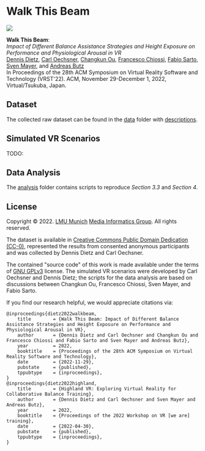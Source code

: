 # Walk This Beam

![](./assets/teaser.png)

**Walk This Beam**:<br/>
_Impact of Different Balance Assistance Strategies and Height Exposure on Performance and Physiological Arousal in VR_<br/>
[Dennis Dietz](http://www.medien.ifi.lmu.de/team/dennis.dietz/), [Carl Oechsner](http://www.medien.ifi.lmu.de/team/carl.oechsner/), [Changkun Ou](https://changkun.de), [Francesco Chiossi](um.informatik.uni-muenchen.de/personen/mitarbeiter/chiossi/index.html), [Fabio Sarto](https://scholar.google.com/citations?user=Qu12gxwAAAAJ), [Sven Mayer](https://sven-mayer.com/), and [Andreas Butz](http://butz.org)<br/>
In Proceedings of the 28th ACM Symposium on Virtual Reality Software and Technology (VRST'22). ACM, November 29-December 1, 2022, Virtual/Tsukuba, Japan.

## Dataset

The collected raw dataset can be found in the [data](./data) folder with [descriptions](./data/README.md).

## Simulated VR Scenarios

TODO:

## Data Analysis

The [analysis](./analysis) folder contains scripts to reproduce _Section 3.3_ and _Section 4_.

## License

Copyright &copy; 2022. [LMU Munich](https://lmu.de) [Media Informatics Group](https://www.medien.ifi.lmu.de/). All rights reserved.

The dataset is available in [Creative Commons Public Domain Dedication (CC-0)](https://creativecommons.org/share-your-work/public-domain/cc0/), represented the results from consented anonymous participants and was collected by Dennis Dietz and Carl Oechsner.

The contained "source code" of this work is made available under the terms of [GNU GPLv3](./LICENSE) license. The simulated VR scenarios were developed by Carl Oechsner and  Dennis Dietz; the scripts for the data analysis are based on discussions between Changkun Ou, Francesco Chiossi, Sven Mayer, and Fabio Sarto.

If you find our research helpful, we would appreciate citations via:

```
@inproceedings{dietz2022walkbeam,
	title        = {Walk This Beam: Impact of Different Balance Assistance Strategies and Height Exposure on Performance and Physiological Arousal in VR},
	author       = {Dennis Dietz and Carl Oechsner and Changkun Ou and Francesco Chiossi and Fabio Sarto and Sven Mayer and Andreas Butz},
	year         = 2022,
	booktitle    = {Proceedings of the 28th ACM Symposium on Virtual Reality Software and Technology},
	date         = {2022-11-29},
	pubstate     = {published},
	tppubtype    = {inproceedings},
}
@inproceedings{dietz2022highland,
	title        = {Highland VR: Exploring Virtual Reality for Collaborative Balance Training},
	author       = {Dennis Dietz and Carl Oechsner and Sven Mayer and Andreas Butz},
	year         = 2022,
	booktitle    = {Proceedings of the 2022 Workshop on VR [we are] training},
	date         = {2022-04-30},
	pubstate     = {published},
	tppubtype    = {inproceedings},
}
```